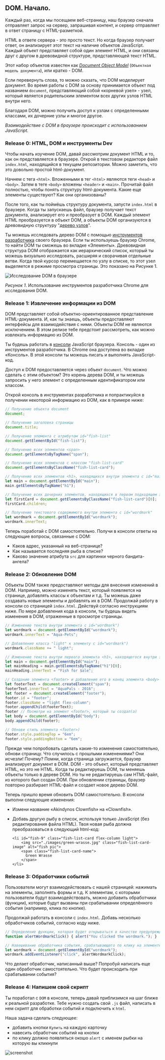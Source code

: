 ## DOM. Начало.

Каждый раз, когда мы посещаем веб-страницу, наш браузер сначала отправляет запрос на сервер, запрашивая контент, и сервер отправляет в ответ страницу с HTML-разметкой.

HTML в ответе сервера - это просто текст. Но когда браузер получает ответ, он анализирует этот текст на наличие объектов JavaScript. Каждый объект представляет собой один элемент HTML, и они связаны друг с другом в древовидной структуре, представляющей текст HTML.

Этот набор объектов известен как  *[Document Object Model](https://developer.mozilla.org/ru/docs/DOM/DOM_Reference/Введение)* (`Объектная модель документа`), или кратко - DOM.

Если перевернуть слова, то можно сказать, что DOM моделирует документ. Во время работы с DOM за основу принимается объект под названием `document`, представляющий собой «корневой узел» - узел, который является родительским элементом всех других узлов HTML внутри него.

Благодаря DOM, можно получить доступ к узлам с определенными классами, их дочерние узлы и многое другое. 

*Взаимодействие с DOM в браузере происходит с использованием JavaScript.*

### Release 0: HTML, DOM и инструменты Dev

Чтобы начать изучение DOM, давай рассмотрим документ HTML и то, как он представляется в браузере. 
Открой в текстовом редакторе файл `index.html`, находящийся в текущем репозитории. Можно заметить, что это довольно простой html-документ. 

Начнем с тега `<html>`. Вложенными в тег `<html>` являются теги `<head>` и `<body>`. Затем в теге `<body>` вложены `<header>` и `<main>`. Прочитай файл полностью, чтобы понять структуру html-документа. Какие еще элементы существуют? Как они организованы?

После того, как ты поймёшь структуру документа, запусти `index.html` в браузере. Когда ты запускаешь файл, браузер получает текст документа, анализирует его и преобразует в DOM. Каждый элемент HTML преобразуется в объект DOM, а объекты DOM организуются в древовидную структуру "[дерево узлов](http://www.html5rocks.com/en/tutorials/internals/howbrowserswork/#DOM)".

Ты можешь исследовать дерево DOM с помощью [инструментов разработчика](https://developer.chrome.com/devtools) своего браузера. Если ты используешь браузер Chrome, то найти DOM ты сможешь во вкладке «Элементы». Древовидная структура DOM отображается как иерархический список, который ты можешь визуально исследовать, расширяя и сворачивая отдельные ветви. Когда твой курсор перемещается по узлу в списке, то этот узел выделяется в режиме просмотра страницы. Это показано на Рисунке 1.

![Исследование DOM в браузере](aquapals-dev-tools.gif)

*Рисунок 1*. Использование инструментов разработчика Chrome для исследования DOM.

### Release 1: Извлечение информации из DOM

DOM представляет собой объектно-ориентированное представление HTML-документа. И, как ты знаешь, объекты предоставляют интерфейсы для взаимодействия с ними. Объекты DOM не являются исключением. В этом релизе тебе предстоит рассмотреть, как можно извлекать информацию из DOM.

Ты будешь работать в [консоли](https://developer.chrome.com/devtools#console) JavaScript браузера. Консоль - один из инструментов разработчика. В Chrome она доступена во вкладке «Консоль». В этой консоли ты можешь писать и выполнять JavaScript-код.

Доступ к DOM предоставляется через объект `document`. Что можно сделать с этим объектом? Это корень дерева DOM, и ты можешь запросить у него элемент с определенным идентификатором или классом.

Открой консоль в инструментах разработчика и попрактикуйся в получении некоторой информацию из DOM, как в примере ниже:

```javascript
// Получение объекта document
document;

// Получение заголовка страницы
document.title;

// Получение элемента с атрибутом id="fish-list"
document.getElementById("fish-list");

// Получение всех элементов <span>
document.getElementsByTagName("span");

// Получение всех элементов с классом "fish-list-card"
document.getElementsByClassName("fish-list-card");

// Получение всех элементов <h1>, находящихся внутри элемента с id="main"
let main = document.getElementById("main");
main.getElementsByTagName("h1");

// Получение всех дочерних элементов, находящихся в первом подходящем элементе с классом "fish-list-card"
let firstCard = document.getElementsByClassName("fish-list-card")[0];
firstCard.children;

// Получение текстового содержимого внутри элемента с id="wordmark"
let wordmark = document.getElementById("wordmark");
wordmark.innerText;
```

Теперь поработай с DOM самостоятельно. Получи в консоли ответы на следующие вопросы, связанные с DOM:

- Каков адрес, указанный на веб-странице?
- Как называется последняя рыба в списке?
- Каково значение атрибута `src` для картинки черного бандита-ангела?

### Release 2: Обновление DOM

Объекты DOM также предоставляют методы для внесения изменений в DOM. Например, можно изменять текст, который появляется на странице, добавлять классы к объектам и т.д. Ты можешь даже создавать новые элементы и добавлять их в DOM. Продолжай работу в консоли со страницей `index.html`. Действуй согласно инструкциям ниже. По мере добавления кода в консоли, ты будешь видеть изменения в DOM, отраженные в просмотре страницы.

```javascript
// Изменение текста внутри элемента с id="wordmark")
let wordmark = document.getElementById("wordmark");
wordmark.innerText = "Aqua-Pets";

// Добавление класса "light" к элементу с id="wordmark")
wordmark.className += " light";

// Изменение текста внутри первого элемента <h1>, находящегося внутри элемента с id="main")
let main = document.getElementById("main");
let mainHeading = main.getElementsByTagName("h1")[0];
mainHeading.innerText = "Fish for $ale";

// Создание элемента <footer> и добавление его в конец элемента <body>
let footerText = document.createElement("span");
footerText.innerText = "AquaPals - 2016";
let footer = document.createElement("footer");
footer.id = "footer";
footer.className = "light flex-column";
footer.appendChild(footerText);
footer // Посмотри на элемент <footer>, который ты создал(а)
let body = document.getElementById("body");
body.appendChild(footer);

// Обнови стиль элемента <footer>)
footer.style.paddingTop = "6em";
footer.style.paddingBottom = "6em";
```

Прежде чем попробовать сделать какие-то изменения самостоятельно, обнови страницу. Что случилось с прошлыми изменениями? Они исчезли! Почему? Помни, когда страница загружается, браузер анализирует документ в DOM. DOM - это объект, который представляет HTML, но это не HTML. Когда ты редактируешь DOM, ты меняешь объекты только в дереве DOM. Но ты не редактируешь сам HTML-файл, из которого был создан DOM. При обновлении страницы, браузер повторно разбирает HTML-файл и создает новое дерево DOM.

Теперь пришло время обновить DOM самостоятельно. В консоли выполни следующие изменения:

- Измени название «Akindynos Clownfish» на «Clownfish».
- Добавь другую рыбу в список, используя только JavaScript (без редактирования файла HTML). Твоя новая рыба должна преобразоваться в следующий html-код:

  ```
  <li id="fish-9" class="fish-list-card flex-column light">
      <img src="./images/green-wrasse.jpg" class="fish-list-card-image" alt="fish pic">
      <span class="fish-list-card-name">
        Green Wrasse
      </span>
  </li>
  ```

### Release 3: Обработчики событий

Пользователи могут взаимодействовать с нашей страницей: нажимать на элементы, заполнять формы и т.д. К элементам, с которыми пользователи будут взаимодействовать, можно добавить обработчики (функции), которые будут вызваны при срабатывании определённого события (например, клика по кнопке).

Продолжай работать в консоли с `index.html`. Добавь несколько обработчиков событий, согласно коду ниже.

```javascript
// Определение функции, которая будет открываться в качестве предупреждения)
function alertWordmarkClick() { alert("You clicked the wordmark."); }

// Навешивание обработчика события, срабатывающего по клику на элементе с id="wordmark"
let wordmark = document.getElementById("wordmark");
wordmark.addEventListener("click", alertWordmarkClick);
```

Что делает обработчик, написанный выше? Попробуй написать еще один обработчик самостоятельно. Что будет происходить при срабатывании события?

### Release 4: Напишем свой скрипт

Ты поработал с `DOM` в консоле, теперь давай приблизимся на шаг ближе к реальной разработке. 
Тебе нужно создать свой `.js` файл, написать в нем скрипт для обработки событий и подключить к `html`.

Наша задача сделать следующее:
- добавить кнопки `Купить` на каждую карточку
- навесить обработчик событий на кнопки
- по клику должно появляться окошо `alert` с именем рыбки на которую вы кликнули

![screenshot](aquapalsClick.gif)
